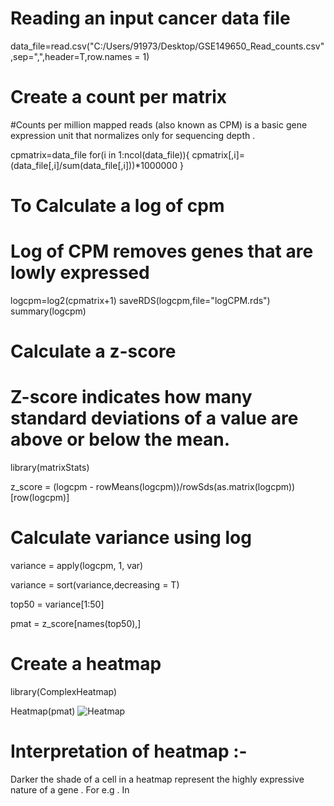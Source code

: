 # Reading an input cancer data file
data_file=read.csv("C:/Users/91973/Desktop/GSE149650_Read_counts.csv",sep=",",header=T,row.names = 1)

# Create a count per matrix
#Counts per million mapped reads (also known as CPM) is a basic gene expression unit that normalizes only for sequencing depth .

cpmatrix=data_file
for(i in 1:ncol(data_file)){
  cpmatrix[,i]=(data_file[,i]/sum(data_file[,i]))*1000000
}

# To Calculate a log of cpm
# Log of CPM removes genes that are lowly expressed
logcpm=log2(cpmatrix+1)
saveRDS(logcpm,file="logCPM.rds")
summary(logcpm)

# Calculate a z-score 
# Z-score indicates how many standard deviations of a value are above or below the mean.

library(matrixStats)

z_score = (logcpm - rowMeans(logcpm))/rowSds(as.matrix(logcpm))[row(logcpm)]

# Calculate variance using log 

variance = apply(logcpm, 1, var)

variance = sort(variance,decreasing = T)

top50 = variance[1:50]

pmat = z_score[names(top50),]

# Create a heatmap

library(ComplexHeatmap)

Heatmap(pmat)
![Heatmap](https://user-images.githubusercontent.com/110582335/197956414-265ff60c-1ce3-48b4-92bd-34dead63b887.jpeg)

# Interpretation of heatmap :- 
Darker the shade of a cell in a heatmap represent the highly expressive nature of a gene .
For e.g . In 
